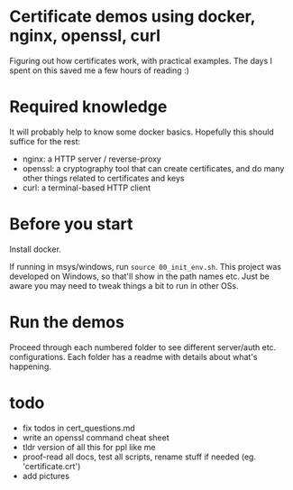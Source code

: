 # Certificate demos using docker, nginx, openssl, curl

Figuring out how certificates work, with practical examples. The days
I spent on this saved me a few hours of reading :)

# Required knowledge

It will probably help to know some docker basics. Hopefully this
should suffice for the rest:

- nginx:   a HTTP server / reverse-proxy
- openssl: a cryptography tool that can create certificates,
           and do many other things related to certificates and keys
- curl:    a terminal-based HTTP client

# Before you start

Install docker.

If running in msys/windows, run `source 00_init_env.sh`.
This project was developed on Windows, so that'll show in
the path names etc. Just be aware you may need to tweak
things a bit to run in other OSs.

# Run the demos

Proceed through each numbered folder to see different server/auth
etc. configurations. Each folder has a readme with details about
what's happening.

# todo

- fix todos in cert_questions.md
- write an openssl command cheat sheet
- tldr version of all this for ppl like me
- proof-read all docs, test all scripts, rename stuff if needed (eg. 'certificate.crt')
- add pictures
